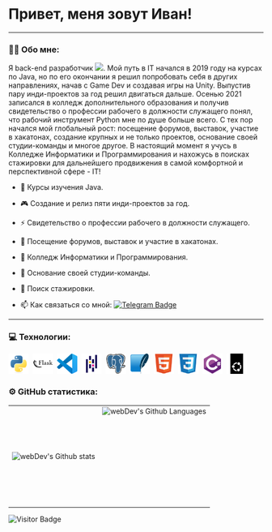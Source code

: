 
# Привет, меня зовут Иван!

---

### :man_technologist: Обо мне:

Я back-end разработчик <img src="https://media.giphy.com/media/WUlplcMpOCEmTGBtBW/giphy.gif" width="30px">. Мой путь в IT начался в 2019 году на курсах по Java, но по его окончании я решил попробовать себя в других направлениях, начав с Game Dev и создавая игры на Unity. Выпустив пару инди-проектов за год решил двигаться дальше. Осенью 2021 записался в колледж дополнительного образования и получив свидетельство о профессии рабочего в должности служащего понял, что рабочий инструмент Python мне по душе больше всего. С тех пор начался мой глобальный рост: посещение форумов, выставок, участие в хакатонах, создание крупных и не только проектов, основание своей студии-команды и многое другое. В настоящий момент я учусь в Колледже Информатики и Программирования и нахожусь в поисках стажировки для дальнейшего продвижения в самой комфортной и перспективной сфере - IT!


- 🧡 Курсы изучения Java.

- 🎮 Создание и релиз пяти инди-проектов за год.

- :zap: Cвидетельство о профессии рабочего в должности служащего.

- 💎 Посещение форумов, выставок и участие в хакатонах.

- 💖 Колледж Информатики и Программирования.

- 🎉 Основание своей студии-команды.

- 💌 Поиск стажировки.

- :mailbox: Как связаться со мной:  [![Telegram Badge](https://img.shields.io/badge/-ivanabutkov-blue?style=flat&logo=Telegram&logoColor=white)](https://t.me/Ivan_Abutkov)

---

### 💻 Технологии:

<div>
  <img src="https://github.com/devicons/devicon/blob/master/icons/python/python-original.svg" title="python" alt="python" width="40" height="40"/>&nbsp
  <img src="https://github.com/devicons/devicon/blob/master/icons/flask/flask-original-wordmark.svg" title="flask" alt="flask" width="40" height="40"/>&nbsp
  <img src="https://github.com/devicons/devicon/blob/master/icons/vscode/vscode-original.svg" title="vscode" alt="vscode" width="40" height="40"/>&nbsp
  <img src="https://github.com/devicons/devicon/blob/master/icons/pandas/pandas-original.svg" title="pandas" alt="pandas" width="40" height="40"/>&nbsp
  <img src="https://github.com/devicons/devicon/blob/master/icons/postgresql/postgresql-original.svg" title="postgresql" alt="postgresql" width="40" height="40"/>&nbsp
  <img src="https://github.com/devicons/devicon/blob/master/icons/sqlite/sqlite-original.svg" title="sqlite" alt="sqlite" width="40" height="40"/>&nbsp
  <img src="https://github.com/devicons/devicon/blob/master/icons/html5/html5-original.svg" title="html5" alt="html5" width="40" height="40"/>&nbsp
  <img src="https://github.com/devicons/devicon/blob/master/icons/css3/css3-original.svg" title="css3" alt="css3" width="40" height="40"/>&nbsp
  <img src="https://github.com/devicons/devicon/blob/master/icons/csharp/csharp-original.svg" title="csharp" alt="csharp" width="40" height="40"/>&nbsp
  <img src="https://github.com/devicons/devicon/blob/master/icons/ubuntu/ubuntu-plain.svg" title="ubuntu" alt="ubuntu" width="40" height="40"/>&nbsp
</div>


### ⚙️ GitHub статистика:

<table>
  <tr>
    <td>
      <img align="left" src="http://github-readme-streak-stats.herokuapp.com?user=DiamondLand&theme=dark&background=000000" alt="webDev's Github stats" />
    </td>
    <td>
      <img height="195px" align="right" alt="webDev's Github Languages" src="https://github-readme-stats-sigma-five.vercel.app/api/top-langs/?username=DiamondLand&layout=compact&theme=vision-friendly-dark" />
    </td>
  </tr>
</table>

![Visitor Badge](https://visitor-badge.laobi.icu/badge?page_id=DiamondLand)
